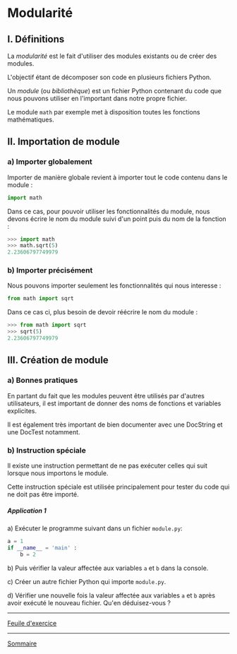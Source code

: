 # Modularité

## I. Définitions

La *modularité* est le fait d'utiliser des modules existants ou de créer des modules.

L'objectif étant de décomposer son code en plusieurs fichiers Python.

Un *module* (ou *bibliothèque*) est un fichier Python contenant du code que nous pouvons utiliser en l'important dans notre propre fichier.

Le module `math` par exemple met à disposition toutes les fonctions mathématiques.

## II. Importation de module

### a) Importer globalement

Importer de manière globale revient à importer tout le code contenu dans le module :

```python
import math
```

Dans ce cas, pour pouvoir utiliser les fonctionnalités du module, nous devons écrire le nom du module suivi d'un point puis du nom de la fonction :

```python
>>> import math
>>> math.sqrt(5)
2.23606797749979
```

### b) Importer précisément

Nous pouvons importer seulement les fonctionnalités qui nous interesse :

```python
from math import sqrt
```

Dans ce cas ci, plus besoin de devoir réécrire le nom du module :

```python
>>> from math import sqrt
>>> sqrt(5)
2.23606797749979
```

## III. Création de module

### a) Bonnes pratiques

En partant du fait que les modules peuvent être utilisés par d'autres utilisateurs, il est important de donner des noms de fonctions et variables explicites.

Il est également très important de bien documenter avec une DocString et une DocTest notamment.

### b) Instruction spéciale

Il existe une instruction permettant de ne pas exécuter celles qui suit lorsque nous importons le module.

Cette instruction spéciale est utilisée principalement pour tester du code qui ne doit pas être importé.

##### Application 1

a) Exécuter le programme suivant dans un fichier `module.py`:

```python
a = 1
if __name__ = 'main' :
    b = 2
```

b) Puis vérifier la valeur affectée aux variables `a` et `b` dans la console.

c) Créer un autre fichier Python qui importe `module.py`.

d) Vérifier une nouvelle fois la valeur affectée aux variables `a` et `b` après avoir exécuté le nouveau fichier. Qu'en déduisez-vous ?

_______

[Feuile d'exercice](./Exercices_modularite.md)

_______

[Sommaire](./../../terminale/)